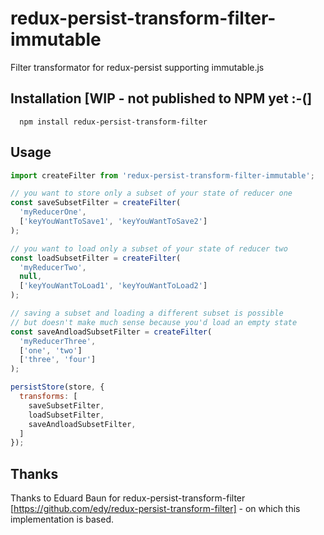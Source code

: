 # redux-persist-transform-filter-immutable

Filter transformator for redux-persist supporting immutable.js

## Installation [WIP - not published to NPM yet :-(]
```
  npm install redux-persist-transform-filter
```

## Usage

```js
import createFilter from 'redux-persist-transform-filter-immutable';

// you want to store only a subset of your state of reducer one
const saveSubsetFilter = createFilter(
  'myReducerOne',
  ['keyYouWantToSave1', 'keyYouWantToSave2']
);

// you want to load only a subset of your state of reducer two
const loadSubsetFilter = createFilter(
  'myReducerTwo',
  null,
  ['keyYouWantToLoad1', 'keyYouWantToLoad2']
);

// saving a subset and loading a different subset is possible
// but doesn't make much sense because you'd load an empty state
const saveAndloadSubsetFilter = createFilter(
  'myReducerThree',
  ['one', 'two']
  ['three', 'four']
);

persistStore(store, {
  transforms: [
    saveSubsetFilter,
    loadSubsetFilter,
    saveAndloadSubsetFilter,
  ]
});
```

## Thanks

Thanks to Eduard Baun for redux-persist-transform-filter [https://github.com/edy/redux-persist-transform-filter] - on which this implementation is based.

